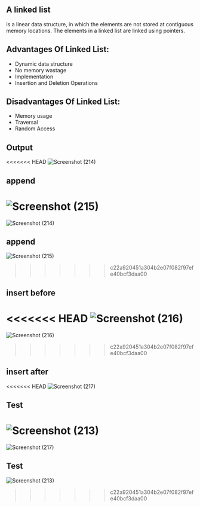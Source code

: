 
## A linked list
 is a linear data structure, in which the elements are not stored at contiguous memory locations. The elements in a linked list are linked using pointers.

## Advantages Of Linked List:
* Dynamic data structure
* No memory wastage
* Implementation
* Insertion and Deletion Operations

## Disadvantages Of Linked List:
* Memory usage
* Traversal
* Random Access


## Output

<<<<<<< HEAD
![Screenshot (214)](https://user-images.githubusercontent.com/98957434/161643507-31e1ca71-34eb-471e-9e77-4c4047bbb646.png)


## append
![Screenshot (215)](https://user-images.githubusercontent.com/98957434/161643558-50558e84-eba2-4327-9553-a59160d6d900.png)
=======
![Screenshot (214)](https://user-images.githubusercontent.com/98957434/161646619-e7c15b20-9482-4026-b50b-93bbec7e9027.png)


## append
![Screenshot (215)](https://user-images.githubusercontent.com/98957434/161646673-6252ed2f-6c6d-4cd6-8989-f637352af921.png)
>>>>>>> c22a920451a304b2e07f082f97efe40bcf3daa00



## insert before
<<<<<<< HEAD
![Screenshot (216)](https://user-images.githubusercontent.com/98957434/161643651-477fd760-6387-4cc4-9cfc-f0160386fb1f.png)
=======
![Screenshot (216)](https://user-images.githubusercontent.com/98957434/161646772-747972f5-14d1-4fd5-af1f-95613f4710c2.png)
>>>>>>> c22a920451a304b2e07f082f97efe40bcf3daa00



## insert after
<<<<<<< HEAD
![Screenshot (217)](https://user-images.githubusercontent.com/98957434/161643789-be3b3f8a-700a-4e27-bdc0-d30b1b704702.png)


## Test
![Screenshot (213)](https://user-images.githubusercontent.com/98957434/161643955-d21f4b2d-0020-4f4b-a9de-4ac22939be98.png)
=======
![Screenshot (217)](https://user-images.githubusercontent.com/98957434/161646816-dc4e97fc-6a86-47ab-a567-25a332cef415.png)

## Test
![Screenshot (213)](https://user-images.githubusercontent.com/98957434/161646847-81090d20-68c6-497c-a3e4-228c94b2dff2.png)
>>>>>>> c22a920451a304b2e07f082f97efe40bcf3daa00

